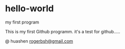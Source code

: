 # hello-world
my first program

This is my first Github programm.
it's a test for github.....

@ huashen
rogerbsh@gmail.com
